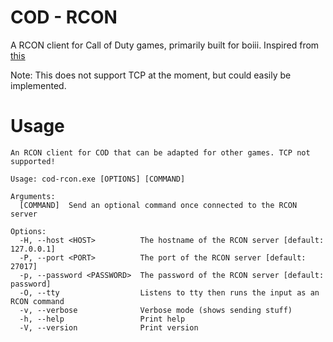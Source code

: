 # COD - RCON

A RCON client for Call of Duty games, primarily built for boiii. Inspired from [this](https://github.com/pushrax/node-rcon/blob/master/node-rcon.js)

Note: This does not support TCP at the moment, but could easily be implemented.

# Usage

```
An RCON client for COD that can be adapted for other games. TCP not supported!

Usage: cod-rcon.exe [OPTIONS] [COMMAND]

Arguments:
  [COMMAND]  Send an optional command once connected to the RCON server

Options:
  -H, --host <HOST>          The hostname of the RCON server [default: 127.0.0.1]
  -P, --port <PORT>          The port of the RCON server [default: 27017]
  -p, --password <PASSWORD>  The password of the RCON server [default: password]
  -O, --tty                  Listens to tty then runs the input as an RCON command
  -v, --verbose              Verbose mode (shows sending stuff)
  -h, --help                 Print help
  -V, --version              Print version
```